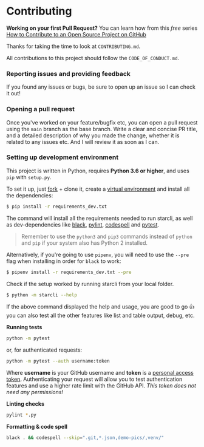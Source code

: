 # Contributing


**Working on your first Pull Request?** You can learn how from this *free* series [How to Contribute to an Open Source Project on GitHub](https://egghead.io/series/how-to-contribute-to-an-open-source-project-on-github)


Thanks for taking the time to look at `CONTRIBUTING.md`.

All contributions to this project should follow the `CODE_OF_CONDUCT.md`.

### Reporting issues and providing feedback

If you found any issues or bugs, be sure to open up an issue so I can check it out!


### Opening a pull request

Once you've worked on your feature/bugfix etc, you can open a pull request using the `main` branch as the base branch. Write a clear and concise PR title, and a detailed description of why you made the change, whether it is related to any issues etc. And I will review it as soon as I can.

### Setting up development environment

This project is written in Python, requires **Python 3.6 or higher**, and uses `pip` with `setup.py`.

To set it up, just [fork](https://github.com/hedyhli/starcli/fork) + clone it, create a [virtual environment](https://virtualenv.pypa.io/en/latest/) and install all the dependencies:

```bash
$ pip install -r requirements_dev.txt
```

The command will install all the requirements needed to run starcli, as well as dev-dependencies like [black](https://github.com/psf/black), [pylint](https://www.pylint.org/), [codespell](https://github.com/codespell-project/codespell) and [pytest](https://pytest.org).

> Remember to use the `python3` and `pip3` commands instead of `python` and `pip` if your system also has Python 2 installed.

Alternatively, if you're going to use `pipenv`, you will need to use the `--pre` flag when installing in order for `black` to work:

```bash
$ pipenv install -r requirements_dev.txt --pre
```

Check if the setup worked by running starcli from your local folder.

```bash
$ python -m starcli --help
```

If the above command displayed the help and usage, you are good to go 👍 you can also test all
the other features like list and table output, debug, etc.

**Running tests**
```bash
python -m pytest
```

or, for authenticated requests:

```bash
python -m pytest --auth username:token
```

Where **username** is your GitHub username and **token** is a [personal access token](https://docs.github.com/en/github/authenticating-to-github/creating-a-personal-access-token).
Authenticating your request will allow you to test authentication features and
use a higher rate limit with the GitHub API. *This token does not need any permissions!*

**Linting checks**

```bash
pylint *.py
```

**Formatting & code spell**
```bash
black . && codespell --skip=".git,*.json,demo-pics/,venv/"
```
